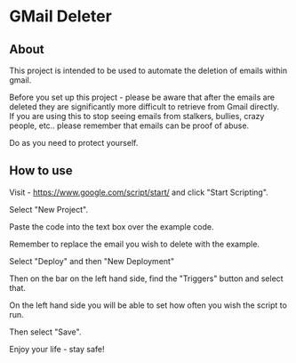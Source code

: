 # GMail Deleter

## About
This project is intended to be used to automate the deletion of emails within gmail.  

Before you set up this project - please be aware that after the emails are deleted they are significantly more difficult to retrieve from Gmail directly.  
If you are using this to stop seeing emails from stalkers, bullies, crazy people, etc..  please remember that emails can be proof of abuse.  

Do as you need to protect yourself.

## How to use
Visit - 
https://www.google.com/script/start/ and click "Start Scripting".

Select "New Project".

Paste the code into the text box over the example code.

Remember to replace the email you wish to delete with the example.

Select "Deploy" and then "New Deployment"

Then on the bar on the left hand side, find the "Triggers" button and select that.

On the left hand side you will be able to set how often you wish the script to run.

Then select "Save".

Enjoy your life - stay safe!
